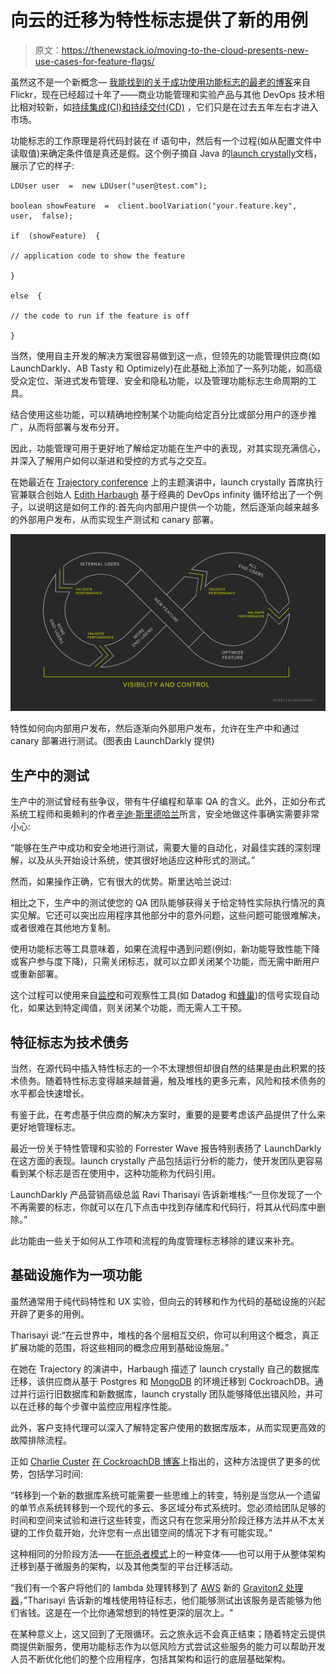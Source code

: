 # 向云的迁移为特性标志提供了新的用例

> 原文：<https://thenewstack.io/moving-to-the-cloud-presents-new-use-cases-for-feature-flags/>

虽然这不是一个新概念— [我能找到的关于成功使用功能标志的最老的博客](http://code.flickr.net/2009/12/02/flipping-out/)来自 Flickr，现在已经超过十年了——商业功能管理和实验产品与其他 DevOps 技术相比相对较新，如[持续集成(CI)和持续交付(CD)](https://thenewstack.io/category/ci-cd/) ，它们只是在过去五年左右才进入市场。

功能标志的工作原理是将代码封装在 if 语句中，然后有一个过程(如从配置文件中读取值)来确定条件值是真还是假。这个例子摘自 Java 的[launch crystally](https://launchdarkly.com/?utm_content=inline-mention)文档，展示了它的样子:

```
LDUser user  =  new LDUser("user@test.com");

boolean showFeature  =  client.boolVariation("your.feature.key",  user,  false);

if  (showFeature)  {

// application code to show the feature

}

else  {

// the code to run if the feature is off

}

```

当然，使用自主开发的解决方案很容易做到这一点，但领先的功能管理供应商(如 LaunchDarkly、AB Tasty 和 Optimizely)在此基础上添加了一系列功能，如高级受众定位、渐进式发布管理、安全和隐私功能，以及管理功能标志生命周期的工具。

结合使用这些功能，可以精确地控制某个功能向给定百分比或部分用户的逐步推广，从而将部署与发布分开。

因此，功能管理可用于更好地了解给定功能在生产中的表现，对其实现充满信心，并深入了解用户如何以渐进和受控的方式与之交互。

在她最近在 [Trajectory conference](https://launchdarkly.com/trajectory-2021/) 上的主题演讲中，launch crystally 首席执行官兼联合创始人 [Edith Harbaugh](https://www.linkedin.com/in/edithharbaugh/) 基于经典的 DevOps infinity 循环给出了一个例子，以说明这是如何工作的:首先向内部用户提供一个功能，然后逐渐向越来越多的外部用户发布，从而实现生产测试和 canary 部署。

![diagram showing how feature management works](img/9833fad33435f0da73da188e485e033d.png)

特性如何向内部用户发布，然后逐渐向外部用户发布，允许在生产中和通过 canary 部署进行测试。(图表由 LaunchDarkly 提供)

## 生产中的测试

生产中的测试曾经有些争议，带有牛仔编程和草率 QA 的含义。此外，正如分布式系统工程师和奥赖利的作者[辛迪·斯里德哈兰](https://twitter.com/copyconstruct)所言，安全地做这件事确实需要非常小心:

“能够在生产中成功和安全地进行测试，需要大量的自动化，对最佳实践的深刻理解，以及从头开始设计系统，使其很好地适应这种形式的测试。”

然而，如果操作正确，它有很大的优势。斯里达哈兰说过:

相比之下，生产中的测试使您的 QA 团队能够获得关于给定特性实际执行情况的真实见解。它还可以突出应用程序其他部分中的意外问题，这些问题可能很难解决，或者很难在其他地方复制。

使用功能标志等工具意味着，如果在流程中遇到问题(例如，新功能导致性能下降或客户参与度下降)，只需关闭标志，就可以立即关闭某个功能，而无需中断用户或重新部署。

这个过程可以使用来自[监控](https://thenewstack.io/category/monitoring/)和可观察性工具(如 Datadog 和[蜂巢](https://www.honeycomb.io/?utm_content=inline-mention))的信号实现自动化，如果达到特定阈值，则关闭某个功能，而无需人工干预。

## 特征标志为技术债务

当然，在源代码中插入特性标志的一个不太理想但却很自然的结果是由此积累的技术债务。随着特性标志变得越来越普遍，触及堆栈的更多元素，风险和技术债务的水平都会快速增长。

有鉴于此，在考虑基于供应商的解决方案时，重要的是要考虑该产品提供了什么来更好地管理标志。

最近一份关于特性管理和实验的 Forrester Wave 报告特别表扬了 LaunchDarkly 在这方面的表现。launch crystally 产品包括运行分析的能力，使开发团队更容易看到某个标志是否在使用中，这种功能称为代码引用。

LaunchDarkly 产品营销高级总监 Ravi Tharisayi 告诉新堆栈:“一旦你发现了一个不再需要的标志，你就可以在几下点击中找到存储库和代码行，将其从代码库中删除。”

此功能由一些关于如何从工作项和流程的角度管理标志移除的建议来补充。

## 基础设施作为一项功能

虽然通常用于纯代码特性和 UX 实验，但向云的转移和作为代码的基础设施的兴起开辟了更多的用例。

Tharisayi 说:“在云世界中，堆栈的各个层相互交织，你可以利用这个概念，真正扩展功能的范围，将这些相同的概念应用到基础设施层。”

在她在 Trajectory 的演讲中，Harbaugh 描述了 launch crystally 自己的数据库迁移，该供应商从基于 Postgres 和 [MongoDB](https://www.mongodb.com/cloud/atlas/?utm_content=inline-mention) 的环境迁移到 CockroachDB。通过并行运行旧数据库和新数据库，launch crystally 团队能够降低出错风险，并可以在迁移的每个步骤中监控应用程序性能。

此外，客户支持代理可以深入了解特定客户使用的数据库版本，从而实现更高效的故障排除流程。

正如 [Charlie Custer](https://www.linkedin.com/in/charliecuster/) [在 CockroachDB 博客](https://www.cockroachlabs.com/blog/customer-launchdarkly-database-migration-tips/)上指出的，这种方法提供了更多的优势，包括学习时间:

“转移到一个新的数据库系统可能需要一些思维上的转变，特别是当您从一个遗留的单节点系统转移到一个现代的多云、多区域分布式系统时。您必须给团队足够的时间和空间来试验和进行这些转变，而这只有在您采用分阶段迁移方法并从不太关键的工作负载开始，允许您有一点出错空间的情况下才有可能实现。”

这种相同的分阶段方法——在[扼杀者模式](https://www.cnpatterns.org/development-design/strangle-monolithic-application)上的一种变体——也可以用于从整体架构迁移到基于微服务的架构，以及其他类型的平台迁移活动。

“我们有一个客户将他们的 lambda 处理转移到了 [AWS](https://aws.amazon.com/?utm_content=inline-mention) 新的 [Graviton2 处理器](https://aws.amazon.com/ec2/graviton/)，”Tharisayi 告诉新的堆栈使用特征标志，他们能够测试出该服务是否能够为他们省钱。这是在一个比你通常想到的特性更深的层次上。"

在某种意义上，这又回到了无限循环。云之旅永远不会真正结束；随着特定云提供商提供新服务，使用功能标志作为以低风险方式尝试这些服务的能力可以帮助开发人员不断优化他们的整个应用程序，包括其架构和运行的底层基础架构。

<svg xmlns:xlink="http://www.w3.org/1999/xlink" viewBox="0 0 68 31" version="1.1"><title>Group</title> <desc>Created with Sketch.</desc></svg>